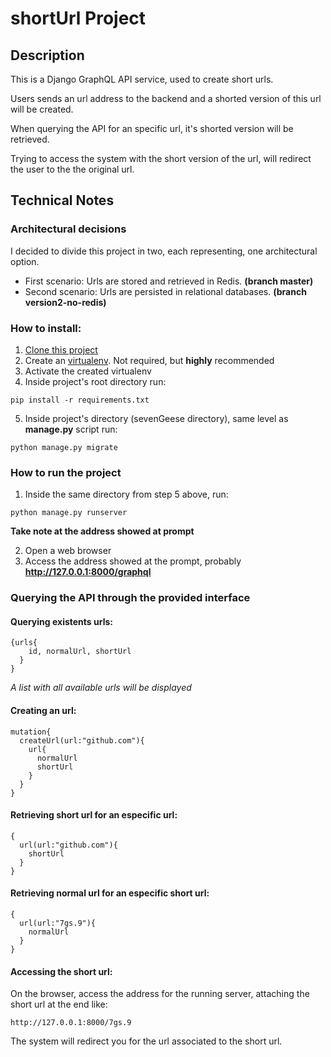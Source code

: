 # shortUrl Project

## Description
This is a Django GraphQL API service, used to create short urls.

Users sends an url address to the backend and a shorted version of this url will be created.

When querying the API for an specific url, it's shorted version will be retrieved.

Trying to access the system with the short version of the url, will redirect the user to the the original url.

## Technical Notes
### Architectural decisions

I decided to divide this project in two, each representing, one architectural option.
- First scenario: Urls are stored and retrieved in Redis. **(branch master)**
- Second scenario: Urls are persisted in relational databases. **(branch version2-no-redis)**

### How to install:
1. [Clone this project](https://github.com/wandss/shortenUrl.git)
2. Create an [virtualenv](https://virtualenv.pypa.io/en/latest/). Not required, but **highly** recommended
3. Activate the created virtualenv
4. Inside project's root directory run:
```
pip install -r requirements.txt
```
5. Inside project's directory (sevenGeese directory), same level as **manage.py** script run:
```
python manage.py migrate
```

### How to run the project
1. Inside the same directory from step 5 above, run:
```
python manage.py runserver
```
**Take note at the address showed at prompt**

2. Open a web browser
3. Access the address showed at the prompt, probably **http://127.0.0.1:8000/graphql**

### Querying the API through the provided interface
#### Querying existents urls:
```
{urls{
    id, normalUrl, shortUrl
  }
}
```
*A list with all available urls will be displayed*
#### Creating an url:
```
mutation{
  createUrl(url:"github.com"){
    url{
      normalUrl
      shortUrl
    }
  }
}
```
#### Retrieving short url for an especific url:
```
{
  url(url:"github.com"){
    shortUrl
  }
}
```
#### Retrieving normal url for an especific short url:
```
{
  url(url:"7gs.9"){
    normalUrl
  }
}
```
#### Accessing the short url:
On the browser, access the address for the running server, attaching the short url at the end like:
```
http://127.0.0.1:8000/7gs.9
```
The system will redirect you for the url associated to the short url.
